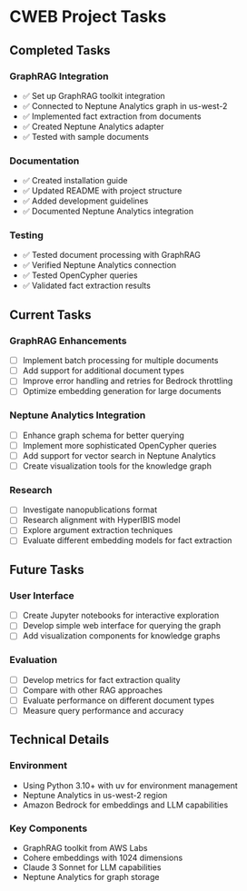 # CWEB Project Tasks

## Completed Tasks

### GraphRAG Integration
- ✅ Set up GraphRAG toolkit integration
- ✅ Connected to Neptune Analytics graph in us-west-2
- ✅ Implemented fact extraction from documents
- ✅ Created Neptune Analytics adapter
- ✅ Tested with sample documents

### Documentation
- ✅ Created installation guide
- ✅ Updated README with project structure
- ✅ Added development guidelines
- ✅ Documented Neptune Analytics integration

### Testing
- ✅ Tested document processing with GraphRAG
- ✅ Verified Neptune Analytics connection
- ✅ Tested OpenCypher queries
- ✅ Validated fact extraction results

## Current Tasks

### GraphRAG Enhancements
- [ ] Implement batch processing for multiple documents
- [ ] Add support for additional document types
- [ ] Improve error handling and retries for Bedrock throttling
- [ ] Optimize embedding generation for large documents

### Neptune Analytics Integration
- [ ] Enhance graph schema for better querying
- [ ] Implement more sophisticated OpenCypher queries
- [ ] Add support for vector search in Neptune Analytics
- [ ] Create visualization tools for the knowledge graph

### Research
- [ ] Investigate nanopublications format
- [ ] Research alignment with HyperIBIS model
- [ ] Explore argument extraction techniques
- [ ] Evaluate different embedding models for fact extraction

## Future Tasks

### User Interface
- [ ] Create Jupyter notebooks for interactive exploration
- [ ] Develop simple web interface for querying the graph
- [ ] Add visualization components for knowledge graphs

### Evaluation
- [ ] Develop metrics for fact extraction quality
- [ ] Compare with other RAG approaches
- [ ] Evaluate performance on different document types
- [ ] Measure query performance and accuracy

## Technical Details

### Environment
- Using Python 3.10+ with uv for environment management
- Neptune Analytics in us-west-2 region
- Amazon Bedrock for embeddings and LLM capabilities

### Key Components
- GraphRAG toolkit from AWS Labs
- Cohere embeddings with 1024 dimensions
- Claude 3 Sonnet for LLM capabilities
- Neptune Analytics for graph storage
